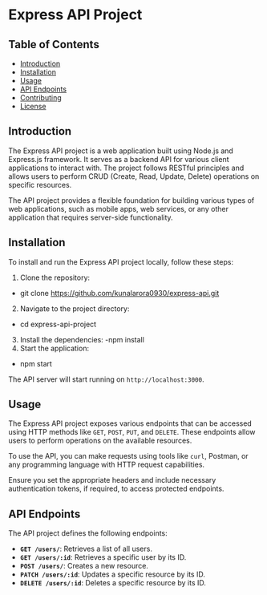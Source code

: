 # Express API Project

## Table of Contents

- [Introduction](#introduction)
- [Installation](#installation)
- [Usage](#usage)
- [API Endpoints](#api-endpoints)
- [Contributing](#contributing)
- [License](#license)

## Introduction

The Express API project is a web application built using Node.js and Express.js framework. It serves as a backend API for various client applications to interact with. The project follows RESTful principles and allows users to perform CRUD (Create, Read, Update, Delete) operations on specific resources.

The API project provides a flexible foundation for building various types of web applications, such as mobile apps, web services, or any other application that requires server-side functionality.

## Installation

To install and run the Express API project locally, follow these steps:

1. Clone the repository:
- git clone https://github.com/kunalarora0930/express-api.git
2. Navigate to the project directory:
- cd express-api-project
3. Install the dependencies:
-npm install
4. Start the application:
- npm start


The API server will start running on `http://localhost:3000`.

## Usage

The Express API project exposes various endpoints that can be accessed using HTTP methods like `GET`, `POST`, `PUT`, and `DELETE`. These endpoints allow users to perform operations on the available resources.

To use the API, you can make requests using tools like `curl`, Postman, or any programming language with HTTP request capabilities.

Ensure you set the appropriate headers and include necessary authentication tokens, if required, to access protected endpoints.

## API Endpoints

The API project defines the following endpoints:

- **`GET /users/`**: Retrieves a list of all users.
- **`GET /users/:id`**: Retrieves a specific user by its ID.
- **`POST /users/`**: Creates a new resource.
- **`PATCH /users/:id`**: Updates a specific resource by its ID.
- **`DELETE /users/:id`**: Deletes a specific resource by its ID.


